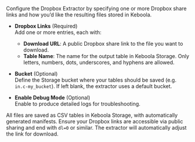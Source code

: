 Configure the Dropbox Extractor by specifying one or more Dropbox share links and how you’d like the resulting files stored in Keboola.

- **Dropbox Links** (Required)  
  Add one or more entries, each with:
    - **Download URL**: A public Dropbox share link to the file you want to download.  
    - **Table Name**: The name for the output table in Keboola Storage. Only letters, numbers, dots, underscores, and hyphens are allowed.

- **Bucket** (Optional)  
  Define the Storage bucket where your tables should be saved (e.g. `in.c-my_bucket`). If left blank, the extractor uses a default bucket.

- **Enable Debug Mode** (Optional)  
  Enable to produce detailed logs for troubleshooting.

All files are saved as CSV tables in Keboola Storage, with automatically generated manifests. Ensure your Dropbox links are accessible via public sharing and end with `dl=0` or similar. The extractor will automatically adjust the link for download.
